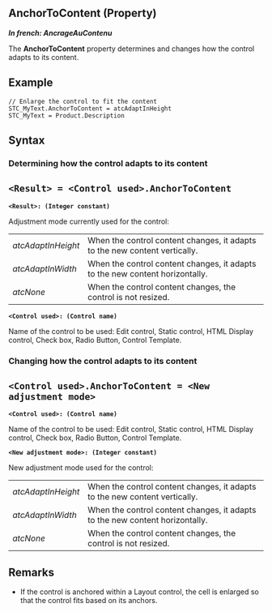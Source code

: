 


## AnchorToContent (Property)

***In french: AncrageAuContenu***
	



<a name="XUse"></a>
<a name="Use"></a>
<a name="description"></a>
The **AnchorToContent** property determines and changes how the control adapts to its content. 
<a name="Example1"></a>
<a name="sample_code"></a>

## Example


```wl
// Enlarge the control to fit the content
STC_MyText.AnchorToContent = atcAdaptInHeight
STC_MyText = Product.Description
```

<a name="XSYNTAX"></a>

## Syntax
<a name="SYNTAX1"></a>

### Determining how the control adapts to its content

`<Result> = <Control used>.AnchorToContent`
---

**`<Result>: (Integer constant)`**

Adjustment mode currently used for the control: 



|   |   |
| --- | --- |
| *atcAdaptInHeight* | When the control content changes, it adapts to the new content vertically.  |
|  *atcAdaptInWidth* | When the control content changes, it adapts to the new content horizontally. |
| *atcNone* | When the control content changes, the control is not resized. |



**`<Control used>: (Control name)`**

Name of the control to be used: Edit control, Static control, HTML Display control, Check box, Radio Button, Control Template. 


<a name="SYNTAX2"></a>

### Changing how the control adapts to its content

`<Control used>.AnchorToContent = <New adjustment mode>`
---

**`<Control used>: (Control name)`**

Name of the control to be used: Edit control, Static control, HTML Display control, Check box, Radio Button, Control Template. 

**`<New adjustment mode>: (Integer constant)`**

New adjustment mode used for the control: 



|   |   |
| --- | --- |
| *atcAdaptInHeight* | When the control content changes, it adapts to the new content vertically.  |
|  *atcAdaptInWidth* | When the control content changes, it adapts to the new content horizontally. |
| *atcNone* | When the control content changes, the control is not resized.  |





<a name="NOTE0"></a>
<a name="NOTE0_1"></a>

## Remarks


- If the control is anchored within a Layout control, the cell is enlarged so that the control fits based on its anchors.





